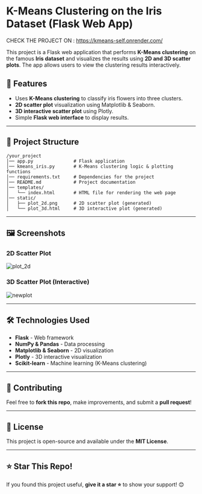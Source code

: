 # K-Means Clustering on the Iris Dataset (Flask Web App)

CHECK THE PROJECT ON :
https://kmeans-self.onrender.com/

This project is a Flask web application that performs **K-Means clustering** on the famous **Iris dataset** and visualizes the results using **2D and 3D scatter plots**. The app allows users to view the clustering results interactively.

## 🚀 Features

- Uses **K-Means clustering** to classify iris flowers into three clusters.
- **2D scatter plot** visualization using Matplotlib & Seaborn.
- **3D interactive scatter plot** using Plotly.
- Simple **Flask web interface** to display results.

---

## 📂 Project Structure

```
/your_project
│── app.py               # Flask application
│── kmeans_iris.py       # K-Means clustering logic & plotting functions
│── requirements.txt     # Dependencies for the project
│── README.md            # Project documentation
│── templates/
│   └── index.html       # HTML file for rendering the web page
│── static/
│   ├── plot_2d.png      # 2D scatter plot (generated)
│   └── plot_3d.html     # 3D interactive plot (generated)
```

---



## 🖼️ Screenshots

### **2D Scatter Plot**
![plot_2d](https://github.com/user-attachments/assets/ddb1e775-4946-4880-a850-3ba9cd58d8de)




### **3D Scatter Plot (Interactive)**
![newplot](https://github.com/user-attachments/assets/f3b12e6d-2ec2-494d-9186-d488b27a5906)


---

## 🛠️ Technologies Used

- **Flask** - Web framework
- **NumPy & Pandas** - Data processing
- **Matplotlib & Seaborn** - 2D visualization
- **Plotly** - 3D interactive visualization
- **Scikit-learn** - Machine learning (K-Means clustering)

---

## 🤝 Contributing

Feel free to **fork this repo**, make improvements, and submit a **pull request**!

---

## 📝 License

This project is open-source and available under the **MIT License**.

---

## ⭐ Star This Repo!

If you found this project useful, **give it a star ⭐** to show your support! 😊

